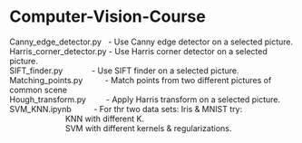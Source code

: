 # Computer-Vision-Course

Canny_edge_detector.py &nbsp;  - Use Canny edge detector on a selected picture.\
Harris_corner_detector.py	- Use Harris corner detector on a selected picture.\
SIFT_finder.py	      &nbsp;&nbsp;&nbsp;&nbsp;&nbsp;&nbsp;&nbsp;&nbsp;&nbsp;&nbsp;&nbsp;   - Use SIFT finder on a selected picture.\
Matching_points.py	  &nbsp;&nbsp;&nbsp;&nbsp;&nbsp;&nbsp;&nbsp;&nbsp;  - Match points from two different pictures of common scene\
Hough_transform.py	 &nbsp;&nbsp;&nbsp;&nbsp;&nbsp;&nbsp;&nbsp;    - Apply Harris transform on a selected picture.\
SVM_KNN.ipynb    &nbsp;&nbsp;&nbsp;&nbsp;&nbsp;&nbsp;&nbsp;&nbsp;        - For thr two data sets: Iris & MNIST try: \
&nbsp;&nbsp;&nbsp;&nbsp;&nbsp;&nbsp;&nbsp;&nbsp;&nbsp;&nbsp;&nbsp;&nbsp;&nbsp;&nbsp;&nbsp;&nbsp;&nbsp;&nbsp;&nbsp;&nbsp;&nbsp;&nbsp;&nbsp;&nbsp; KNN with different K.\
&nbsp;&nbsp;&nbsp;&nbsp;&nbsp;&nbsp;&nbsp;&nbsp;&nbsp;&nbsp;&nbsp;&nbsp;&nbsp;&nbsp;&nbsp;&nbsp;&nbsp;&nbsp;&nbsp;&nbsp;&nbsp;&nbsp;&nbsp;&nbsp; SVM with different kernels & regularizations.

